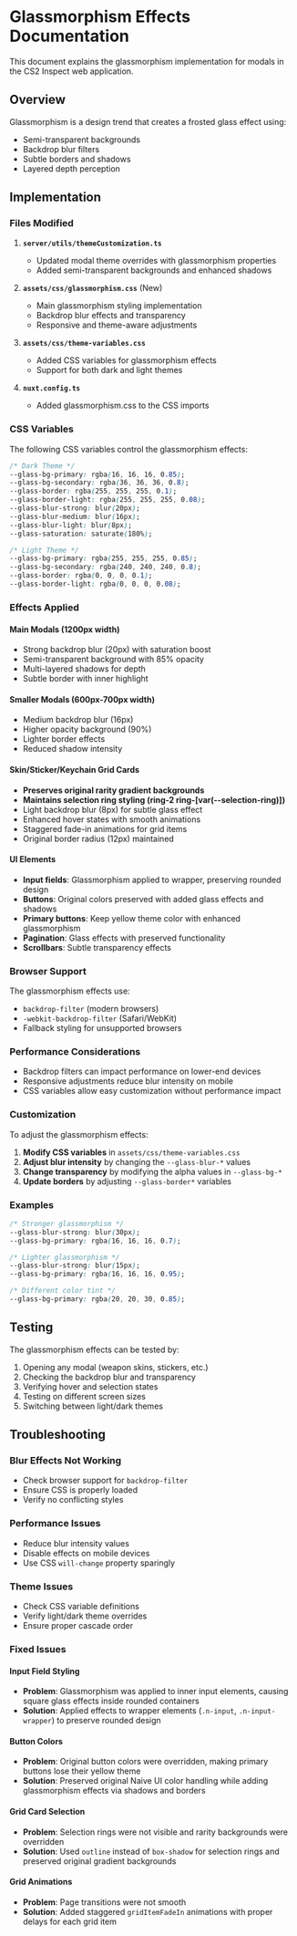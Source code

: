 # Glassmorphism Effects Documentation

This document explains the glassmorphism implementation for modals in the CS2 Inspect web application.

## Overview

Glassmorphism is a design trend that creates a frosted glass effect using:
- Semi-transparent backgrounds
- Backdrop blur filters
- Subtle borders and shadows
- Layered depth perception

## Implementation

### Files Modified

1. **`server/utils/themeCustomization.ts`**
   - Updated modal theme overrides with glassmorphism properties
   - Added semi-transparent backgrounds and enhanced shadows

2. **`assets/css/glassmorphism.css`** (New)
   - Main glassmorphism styling implementation
   - Backdrop blur effects and transparency
   - Responsive and theme-aware adjustments

3. **`assets/css/theme-variables.css`**
   - Added CSS variables for glassmorphism effects
   - Support for both dark and light themes

4. **`nuxt.config.ts`**
   - Added glassmorphism.css to the CSS imports

### CSS Variables

The following CSS variables control the glassmorphism effects:

```css
/* Dark Theme */
--glass-bg-primary: rgba(16, 16, 16, 0.85);
--glass-bg-secondary: rgba(36, 36, 36, 0.8);
--glass-border: rgba(255, 255, 255, 0.1);
--glass-border-light: rgba(255, 255, 255, 0.08);
--glass-blur-strong: blur(20px);
--glass-blur-medium: blur(16px);
--glass-blur-light: blur(8px);
--glass-saturation: saturate(180%);

/* Light Theme */
--glass-bg-primary: rgba(255, 255, 255, 0.85);
--glass-bg-secondary: rgba(240, 240, 240, 0.8);
--glass-border: rgba(0, 0, 0, 0.1);
--glass-border-light: rgba(0, 0, 0, 0.08);
```

### Effects Applied

#### Main Modals (1200px width)
- Strong backdrop blur (20px) with saturation boost
- Semi-transparent background with 85% opacity
- Multi-layered shadows for depth
- Subtle border with inner highlight

#### Smaller Modals (600px-700px width)
- Medium backdrop blur (16px)
- Higher opacity background (90%)
- Lighter border effects
- Reduced shadow intensity

#### Skin/Sticker/Keychain Grid Cards
- **Preserves original rarity gradient backgrounds**
- **Maintains selection ring styling (ring-2 ring-[var(--selection-ring)])**
- Light backdrop blur (8px) for subtle glass effect
- Enhanced hover states with smooth animations
- Staggered fade-in animations for grid items
- Original border radius (12px) maintained

#### UI Elements
- **Input fields**: Glassmorphism applied to wrapper, preserving rounded design
- **Buttons**: Original colors preserved with added glass effects and shadows
- **Primary buttons**: Keep yellow theme color with enhanced glassmorphism
- **Pagination**: Glass effects with preserved functionality
- **Scrollbars**: Subtle transparency effects

### Browser Support

The glassmorphism effects use:
- `backdrop-filter` (modern browsers)
- `-webkit-backdrop-filter` (Safari/WebKit)
- Fallback styling for unsupported browsers

### Performance Considerations

- Backdrop filters can impact performance on lower-end devices
- Responsive adjustments reduce blur intensity on mobile
- CSS variables allow easy customization without performance impact

### Customization

To adjust the glassmorphism effects:

1. **Modify CSS variables** in `assets/css/theme-variables.css`
2. **Adjust blur intensity** by changing the `--glass-blur-*` values
3. **Change transparency** by modifying the alpha values in `--glass-bg-*`
4. **Update borders** by adjusting `--glass-border*` variables

### Examples

```css
/* Stronger glassmorphism */
--glass-blur-strong: blur(30px);
--glass-bg-primary: rgba(16, 16, 16, 0.7);

/* Lighter glassmorphism */
--glass-blur-strong: blur(15px);
--glass-bg-primary: rgba(16, 16, 16, 0.95);

/* Different color tint */
--glass-bg-primary: rgba(20, 20, 30, 0.85);
```

## Testing

The glassmorphism effects can be tested by:
1. Opening any modal (weapon skins, stickers, etc.)
2. Checking the backdrop blur and transparency
3. Verifying hover and selection states
4. Testing on different screen sizes
5. Switching between light/dark themes

## Troubleshooting

### Blur Effects Not Working
- Check browser support for `backdrop-filter`
- Ensure CSS is properly loaded
- Verify no conflicting styles

### Performance Issues
- Reduce blur intensity values
- Disable effects on mobile devices
- Use CSS `will-change` property sparingly

### Theme Issues
- Check CSS variable definitions
- Verify light/dark theme overrides
- Ensure proper cascade order

### Fixed Issues

#### Input Field Styling
- **Problem**: Glassmorphism was applied to inner input elements, causing square glass effects inside rounded containers
- **Solution**: Applied effects to wrapper elements (`.n-input`, `.n-input-wrapper`) to preserve rounded design

#### Button Colors
- **Problem**: Original button colors were overridden, making primary buttons lose their yellow theme
- **Solution**: Preserved original Naive UI color handling while adding glassmorphism effects via shadows and borders

#### Grid Card Selection
- **Problem**: Selection rings were not visible and rarity backgrounds were overridden
- **Solution**: Used `outline` instead of `box-shadow` for selection rings and preserved original gradient backgrounds

#### Grid Animations
- **Problem**: Page transitions were not smooth
- **Solution**: Added staggered `gridItemFadeIn` animations with proper delays for each grid item
